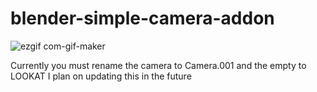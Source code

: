 
# blender-simple-camera-addon 
![ezgif com-gif-maker](https://user-images.githubusercontent.com/89361982/130404764-e7188ca9-7762-4c54-8581-6a031c7c7d1f.gif)

Currently you must rename the camera to Camera.001 and the empty to LOOKAT
I plan on updating this in the future

